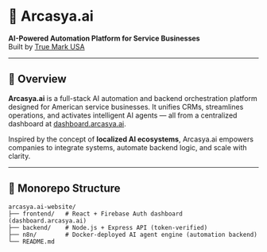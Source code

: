 # 🚀 Arcasya.ai

**AI-Powered Automation Platform for Service Businesses**  
Built by [True Mark USA](https://truemarkusa.com)

---

## 🧠 Overview

**Arcasya.ai** is a full-stack AI automation and backend orchestration platform designed for American service businesses. It unifies CRMs, streamlines operations, and activates intelligent AI agents — all from a centralized dashboard at [dashboard.arcasya.ai](https://dashboard.arcasya.ai).

Inspired by the concept of **localized AI ecosystems**, Arcasya.ai empowers companies to integrate systems, automate backend logic, and scale with clarity.

---

## 🧱 Monorepo Structure

```plaintext
arcasya.ai-website/
├── frontend/   # React + Firebase Auth dashboard (dashboard.arcasya.ai)
├── backend/    # Node.js + Express API (token-verified)
├── n8n/        # Docker-deployed AI agent engine (automation backend)
└── README.md
